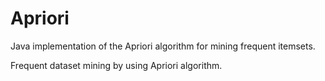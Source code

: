 # Apriori
Java implementation of the Apriori algorithm for mining frequent itemsets.

Frequent dataset mining by using Apriori algorithm.
